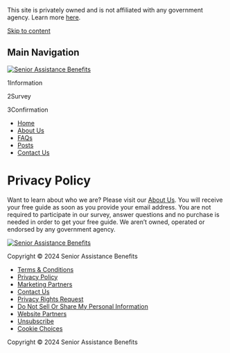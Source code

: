 This site is privately owned and is not affiliated with any government agency. Learn more [here](https://seniorassistancebenefits.org/about-us).

[Skip to content](#content)

Main Navigation
---------------

[![Senior Assistance Benefits](https://assets.seniorassistancebenefits.org/wp-content/uploads/sites/159/2020/03/SeniorAssistanceBenefits-logo-1.svg)](https://seniorassistancebenefits.org/) 

1Information

2Survey

3Confirmation

* [Home](https://seniorassistancebenefits.org/ "Home")
* [About Us](https://seniorassistancebenefits.org/about-us/ "About Us")
* [FAQs](https://opgguides.com/faqs/senior-assistance-programs/ "FAQs")
* [Posts](https://seniorassistancebenefits.org/posts/ "Posts")
* [Contact Us](https://opgcustomerprivacy.com/contact-us/ "Contact Us")

Privacy Policy
==============

Want to learn about who we are? Please visit our [About Us](https://seniorassistancebenefits.org/about-us). You will receive your free guide as soon as you provide your email address. You are not required to participate in our survey, answer questions and no purchase is needed in order to get your free guide. We aren’t owned, operated or endorsed by any government agency.

[![Senior Assistance Benefits](https://freemium-wp-uploads.s3.amazonaws.com/wp-content/uploads/sites/159/2020/09/SeniorAssistanceBenefits-logo-grey.svg)](https://seniorassistancebenefits.org/ "Senior Assistance Benefits")

Copyright © 2024 Senior Assistance Benefits

* [Terms & Conditions](https://seniorassistancebenefits.org/tc/ "Terms & Conditions")
* [Privacy Policy](https://seniorassistancebenefits.org/privacy/ "Privacy Policy")
* [Marketing Partners](https://opgcustomerprivacy.com/marketing-partners/ "Marketing Partners")
* [Contact Us](https://opgcustomerprivacy.com/contact-us/ "Contact Us")
* [Privacy Rights Request](https://opgcustomerprivacy.com/california-privacy-request/ "Privacy Rights Request")
* [Do Not Sell Or Share My Personal Information](https://opgcustomerprivacy.com/do-not-sell-my-information "Do Not Sell Or Share My Personal Information")
* [Website Partners](https://opgcustomerprivacy.com/website-partners/ "Website Partners")
* [Unsubscribe](https://seniorassistancebenefits.org/unsubscribe/?refSite=seniorassistancebenefits.org "Unsubscribe")
* [Cookie Choices](https://seniorassistancebenefits.org/cookies/ "Cookie Choices")

Copyright © 2024 Senior Assistance Benefits